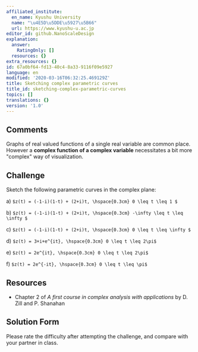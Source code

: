 ```yaml
---
affiliated_institute:
  en_name: Kyushu University
  name: "\u4E5D\u5DDE\u5927\u5B66"
  url: https://www.kyushu-u.ac.jp
editor_id: github.NanoScaleDesign
explanation:
  answer:
    RatingOnly: []
  resources: {}
extra_resources: {}
id: 67a0bf64-fd13-40c4-8a33-9116f09e5927
language: en
modified: '2020-03-16T06:32:25.469129Z'
title: Sketching complex parametric curves
title_id: sketching-complex-parametric-curves
topics: []
translations: {}
version: '1.0'
---
```


## Comments

Graphs of real valued functions of a single real variable are common place. However
a **complex function of a complex variable** necessitates a bit more "complex" way of visualization. 

## Challenge

Sketch the following parametric curves in the complex plane:

a) `$z(t) = (-1-i)(1-t) + (2+i)t, \hspace{0.3cm} 0 \leq t \leq 1 $`
    
b) `$z(t) = (-1-i)(1-t) + (2+i)t, \hspace{0.3cm} -\infty \leq t \leq \infty $`
    
c) `$z(t) = (-1-i)(1-t) + (2+i)t, \hspace{0.3cm} 0 \leq t \leq \infty $`
    
d) `$z(t) = 3+i+e^{it}, \hspace{0.3cm} 0 \leq t \leq 2\pi$`
    
e) `$z(t) = 2e^{it}, \hspace{0.3cm} 0 \leq t \leq 2\pi$`
    
f) `$z(t) = 2e^{-it}, \hspace{0.3cm} 0 \leq t \leq \pi$`


## Resources
    
- Chapter 2 of *A first course in complex analysis with applications* by D. Zill and P. Shanahan


## Solution Form
Please rate the difficulty after attempting the challenge, and compare with your partner in class.
